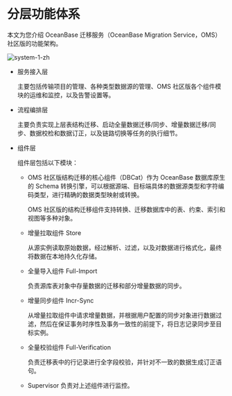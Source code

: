 # 分层功能体系

本文为您介绍 OceanBase 迁移服务（OceanBase Migration Service，OMS）社区版的功能架构。

![system-1-zh](https://obbusiness-private.oss-cn-shanghai.aliyuncs.com/doc/img/oms/oms-enterprise/system-1-zh.png)

* 服务接入层

  主要包括传输项目的管理、各种类型数据源的管理、OMS 社区版各个组件模块的运维和监控，以及告警设置等。
  
* 流程编排层

  主要负责实现上层表结构迁移、启动全量数据迁移/同步、增量数据迁移/同步、数据校检和数据订正，以及链路切换等任务的执行细节。
  
* 组件层

  组件层包括以下模块：

  * OMS 社区版结构迁移的核心组件（DBCat）作为 OceanBase 数据库原生的 Schema 转换引擎，可以根据源端、目标端具体的数据源类型和字符编码类型，进行精确的数据类型映射或转换。

    OMS 社区版的结构迁移组件支持转换、迁移数据库中的表、约束、索引和视图等多种对象。

  * 增量拉取组件 Store
  
    从源实例读取原始数据，经过解析、过滤，以及对数据进行格式化，最终将数据在本地持久化存储。

  * 全量导入组件 Full-Import
  
    负责源库表对象中存量数据的迁移和部分增量数据的同步。

  * 增量同步组件 Incr-Sync
  
    从增量拉取组件中请求增量数据，并根据用户配置的同步对象进行数据过滤，然后在保证事务时序性及事务一致性的前提下，将日志记录同步至目标实例。

  * 全量校验组件 Full-Verification
  
    负责迁移表中的行记录进行全字段校验，并针对不一致的数据生成订正语句。

  * Supervisor 负责对上述组件进行监控。
